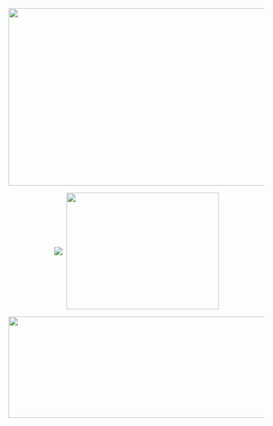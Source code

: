 

 <kbd>
<p align="center">
  <kbd>
  <img width="800" height="350" src="https://media3.giphy.com/media/oYQ9HRm5Mo7VXeMNVR/giphy.gif?cid=790b76115023f566701cdf1bc6ab6353d668b31b9142c000&rid=giphy.gif&ct=g">
  </kbd>
    </p>
<p align="center">
   <kbd>
      <img  src="https://github-readme-stats-git-masterrstaa-rickstaa.vercel.app/api/top-langs/?username=swiftmg0d&layout=compact&show_icons=true&include_all_commits=true&theme=radical" align = "center"/>
    
<img height="230px" width="300px" src="https://github-readme-stats.vercel.app/api?username=swiftmg0d&show_icons=true&theme=radical" align = "center"/>
   </kbd>
</p>
 

  <p align="center"> 
     <kbd>
<img height="200px" width="800px" src="https://media2.giphy.com/media/13HgwGsXF0aiGY/giphy.gif?cid=ecf05e47bryk6waqc1cx8ie3etlffqlueeuam14ysedtf0jc&rid=giphy.gif&ct=g" align = "center"/>
     </kbd>
</p>

 
 </kbd>
